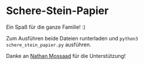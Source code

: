 # Schere-Stein-Papier
Ein Spaß für die ganze Familie! :)

Zum Ausführen beide Dateien runterladen und
```python3 schere_stein_papier.py```
ausführen.

Danke an 	[Nathan Mossaad](https://github.com/Nathan-Mossaad) für die Unterstützung!
